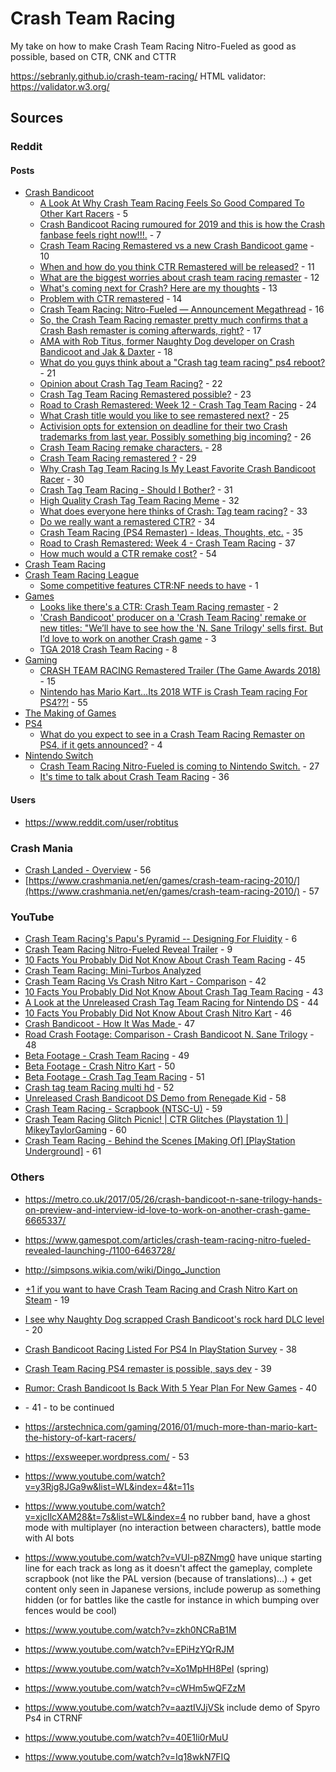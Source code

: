 # Crash Team Racing
My take on how to make Crash Team Racing Nitro-Fueled as good as possible, based on CTR, CNK and CTTR

https://sebranly.github.io/crash-team-racing/
HTML validator: https://validator.w3.org/

## Sources

### Reddit

#### Posts

- [Crash Bandicoot](https://www.reddit.com/r/crashbandicoot/)
  - [A Look At Why Crash Team Racing Feels So Good Compared To Other Kart Racers](https://www.reddit.com/r/crashbandicoot/comments/97x1p7/a_look_at_why_crash_team_racing_feels_so_good/) - 5
  - [Crash Bandicoot Racing rumoured for 2019 and this is how the Crash fanbase feels right now!!!.](https://www.reddit.com/r/crashbandicoot/comments/9f6n7r/crash_bandicoot_racing_rumoured_for_2019_and_this/) - 7
  - [Crash Team Racing Remastered vs a new Crash Bandicoot game](https://www.reddit.com/r/crashbandicoot/comments/7m04no/crash_team_racing_remastered_vs_a_new_crash/) - 10
  - [When and how do you think CTR Remastered will be released?](https://www.reddit.com/r/crashbandicoot/comments/91j5so/when_and_how_do_you_think_ctr_remastered_will_be/) - 11
  - [What are the biggest worries about crash team racing remaster](https://www.reddit.com/r/crashbandicoot/comments/a4irp8/what_are_the_biggest_worries_about_crash_team/) - 12
  - [What's coming next for Crash? Here are my thoughts](https://www.reddit.com/r/crashbandicoot/comments/8zq0s7/whats_coming_next_for_crash_here_are_my_thoughts/) - 13
  - [Problem with CTR remastered](https://www.reddit.com/r/crashbandicoot/comments/8awbo9/problem_with_ctr_remastered/) - 14
  - [Crash Team Racing: Nitro-Fueled — Announcement Megathread](https://www.reddit.com/r/crashbandicoot/comments/a3vmwh/crash_team_racing_nitrofueled_announcement/) - 16
  - [So, the Crash Team Racing remaster pretty much confirms that a Crash Bash remaster is coming afterwards, right?](https://www.reddit.com/r/crashbandicoot/comments/a75a89/so_the_crash_team_racing_remaster_pretty_much/) - 17
  - [AMA with Rob Titus, former Naughty Dog developer on Crash Bandicoot and Jak & Daxter](https://www.reddit.com/r/crashbandicoot/comments/9syx0d/ama_with_rob_titus_former_naughty_dog_developer/) - 18
  - [What do you guys think about a "Crash tag team racing" ps4 reboot?](https://www.reddit.com/r/crashbandicoot/comments/9z3yb1/what_do_you_guys_think_about_a_crash_tag_team/) - 21
  - [Opinion about Crash Tag Team Racing?](https://www.reddit.com/r/crashbandicoot/comments/8fnx1u/opinion_about_crash_tag_team_racing/) - 22
  - [Crash Tag Team Racing Remastered possible?](https://www.reddit.com/r/crashbandicoot/comments/5lkvez/crash_tag_team_racing_remastered_possible/) - 23
  - [Road to Crash Remastered: Week 12 - Crash Tag Team Racing](https://www.reddit.com/r/crashbandicoot/comments/5sc30d/road_to_crash_remastered_week_12_crash_tag_team/) - 24
  - [What Crash title would you like to see remastered next?](https://www.reddit.com/r/crashbandicoot/comments/8xcpp1/what_crash_title_would_you_like_to_see_remastered/) - 25
  - [Activision opts for extension on deadline for their two Crash trademarks from last year. Possibly something big incoming?](https://www.reddit.com/r/crashbandicoot/comments/9wxdvc/activision_opts_for_extension_on_deadline_for/) - 26
  - [Crash Team Racing remake characters.](https://www.reddit.com/r/crashbandicoot/comments/9fgexd/crash_team_racing_remake_characters/) - 28
  - [Crash Team Racing remastered ?](https://www.reddit.com/r/crashbandicoot/comments/6d86rk/crash_team_racing_remastered/) - 29
  - [Why Crash Tag Team Racing Is My Least Favorite Crash Bandicoot Racer](https://www.reddit.com/r/crashbandicoot/comments/96ap0h/why_crash_tag_team_racing_is_my_least_favorite/) - 30
  - [Crash Tag Team Racing - Should I Bother?](https://www.reddit.com/r/crashbandicoot/comments/67jlz5/crash_tag_team_racing_should_i_bother/) - 31
  - [High Quality Crash Tag Team Racing Meme](https://www.reddit.com/r/crashbandicoot/comments/744388/high_quality_crash_tag_team_racing_meme/) - 32
  - [What does everyone here thinks of Crash: Tag team racing?](https://www.reddit.com/r/crashbandicoot/comments/4z8cpn/what_does_everyone_here_thinks_of_crash_tag_team/) - 33
  - [Do we really want a remastered CTR?](https://www.reddit.com/r/crashbandicoot/comments/6nh15e/do_we_really_want_a_remastered_ctr/) - 34
  - [Crash Team Racing (PS4 Remaster) - Ideas, Thoughts, etc.](https://www.reddit.com/r/crashbandicoot/comments/6mh459/crash_team_racing_ps4_remaster_ideas_thoughts_etc/) - 35
  - [Road to Crash Remastered: Week 4 - Crash Team Racing](https://www.reddit.com/r/crashbandicoot/comments/5fgkx9/road_to_crash_remastered_week_4_crash_team_racing/) - 37
  - [How much would a CTR remake cost?](https://www.reddit.com/r/crashbandicoot/comments/a33d5e/how_much_would_a_ctr_remake_cost/) - 54
- [Crash Team Racing](https://www.reddit.com/r/crashteamracing/)
- [Crash Team Racing League](https://www.reddit.com/r/CTRLeague/)
  - [Some competitive features CTR:NF needs to have](https://www.reddit.com/r/CTRLeague/comments/a54f22/some_competitive_features_ctrnf_needs_to_have/) - 1
- [Games](https://www.reddit.com/r/Games/)
  - [Looks like there's a CTR: Crash Team Racing remaster](https://www.reddit.com/r/Games/comments/a32384/looks_like_theres_a_ctr_crash_team_racing_remaster/) - 2
  - ['Crash Bandicoot' producer on a 'Crash Team Racing' remake or new titles: "We’ll have to see how the 'N. Sane Trilogy' sells first. But I’d love to work on another Crash game](https://www.reddit.com/r/Games/comments/6duudy/crash_bandicoot_producer_on_a_crash_team_racing/) - 3
  - [TGA 2018 Crash Team Racing](https://www.reddit.com/r/Games/comments/a3vliq/tga_2018_crash_team_racing/) - 8
- [Gaming](https://www.reddit.com/r/gaming/)
  - [CRASH TEAM RACING Remastered Trailer (The Game Awards 2018)](https://www.reddit.com/r/gaming/comments/a3w7w1/crash_team_racing_remastered_trailer_the_game/) - 15
  - [Nintendo has Mario Kart...Its 2018 WTF is Crash Team racing For PS4??!](https://www.reddit.com/r/gaming/comments/9yh1we/nintendo_has_mario_kartits_2018_wtf_is_crash_team/) - 55
- [The Making of Games](https://www.reddit.com/r/themakingofgames/)
- [PS4](https://www.reddit.com/r/PS4/)
  - [What do you expect to see in a Crash Team Racing Remaster on PS4, if it gets announced?](https://www.reddit.com/r/PS4/comments/9kut2e/what_do_you_expect_to_see_in_a_crash_team_racing/) - 4
- [Nintendo Switch](https://www.reddit.com/r/NintendoSwitch/)
  - [Crash Team Racing Nitro-Fueled is coming to Nintendo Switch.](https://www.reddit.com/r/NintendoSwitch/comments/a3vmvc/crash_team_racing_nitrofueled_is_coming_to/) - 27
  - [It's time to talk about Crash Team Racing](https://www.reddit.com/r/NintendoSwitch/comments/8v455j/its_time_to_talk_about_crash_team_racing/) - 36

#### Users

- https://www.reddit.com/user/robtitus

### Crash Mania

- [Crash Landed - Overview](https://www.crashmania.net/en/games/crash-landed/overview/) - 56
- [https://www.crashmania.net/en/games/crash-team-racing-2010/](https://www.crashmania.net/en/games/crash-team-racing-2010/) - 57

### YouTube

- [Crash Team Racing's Papu's Pyramid -- Designing For Fluidity](https://www.youtube.com/watch?v=TLJLYA5LMlM) - 6
- [Crash Team Racing Nitro-Fueled Reveal Trailer](https://www.youtube.com/watch?v=WgwA1gYDb5Q) - 9
- [10 Facts You Probably Did Not Know About Crash Team Racing](https://www.youtube.com/watch?v=h-ZRYTjR5QU) - 45
- [Crash Team Racing: Mini-Turbos Analyzed](https://www.youtube.com/watch?v=9AlNWvhCNF8)
- [Crash Team Racing Vs Crash Nitro Kart - Comparison](https://www.youtube.com/watch?v=5ND-WqA37ds) - 42
- [10 Facts You Probably Did Not Know About Crash Tag Team Racing](https://www.youtube.com/watch?v=RJ7nLNM9IPQ) - 43
- [A Look at the Unreleased Crash Tag Team Racing for Nintendo DS](https://www.youtube.com/watch?v=x1sHMKI4UKU) - 44
- [10 Facts You Probably Did Not Know About Crash Nitro Kart](https://www.youtube.com/watch?v=flS-4wL0GMA) - 46
- [Crash Bandicoot - How It Was Made
](https://www.youtube.com/watch?v=PS3cAfWcF24) - 47
- [Road Crash Footage: Comparison - Crash Bandicoot N. Sane Trilogy](https://www.youtube.com/watch?v=vg6BrWkdpYY) - 48
- [Beta Footage - Crash Team Racing](https://www.youtube.com/watch?v=JhtGoNaR3yk) - 49
- [Beta Footage - Crash Nitro Kart](https://www.youtube.com/watch?v=DKt4uUnXkM4) - 50
- [Beta Footage - Crash Tag Team Racing](https://www.youtube.com/watch?v=S7Hu9WntQ8w) - 51
- [Crash tag team Racing multi hd](https://www.youtube.com/watch?v=3ZPOf7NNHNk) - 52
- [Unreleased Crash Bandicoot DS Demo from Renegade Kid](https://www.youtube.com/watch?v=Q4t0Jcmg42s) - 58
- [Crash Team Racing - Scrapbook (NTSC-U)](https://www.youtube.com/watch?v=F_RDTtxMPOc) - 59
- [Crash Team Racing Glitch Picnic! | CTR Glitches (Playstation 1) | MikeyTaylorGaming](https://www.youtube.com/watch?v=WJe_0oWOD4M) - 60
- [Crash Team Racing - Behind the Scenes [Making Of] [PlayStation Underground]](https://www.youtube.com/watch?v=GMHYrCZBmk0) - 61

### Others

- https://metro.co.uk/2017/05/26/crash-bandicoot-n-sane-trilogy-hands-on-preview-and-interview-id-love-to-work-on-another-crash-game-6665337/
- https://www.gamespot.com/articles/crash-team-racing-nitro-fueled-revealed-launching-/1100-6463728/
- http://simpsons.wikia.com/wiki/Dingo_Junction
- [+1 if you want to have Crash Team Racing and Crash Nitro Kart on Steam](https://steamcommunity.com/app/731490/discussions/0/1698293255122862084/) - 19
- [I see why Naughty Dog scrapped Crash Bandicoot's rock hard DLC level](https://www.eurogamer.net/articles/2017-07-21-i-see-why-naughty-dog-scrapped-crash-bandicoots-rock-hard-dlc-level) - 20
- [Crash Bandicoot Racing Listed For PS4 In PlayStation Survey](https://www.psu.com/news/crash-bandicoot-racing-listed-for-ps4-in-playstation-survey/) - 38
- [Crash Team Racing PS4 remaster is possible, says dev](https://www.psu.com/news/crash-team-racing-ps4-remaster-is-possible-says-dev/) - 39
- [Rumor: Crash Bandicoot Is Back With 5 Year Plan For New Games](https://www.psu.com/news/rumor-crash-bandicoot-back-5-year-plan-new-games/) - 40
- [](https://www.psu.com/news/all-stars-racing-3-non-starter-crash-team-racing-remaster/) - 41 - to be continued
- https://arstechnica.com/gaming/2016/01/much-more-than-mario-kart-the-history-of-kart-racers/
- https://exsweeper.wordpress.com/ - 53

- https://www.youtube.com/watch?v=y3Rjg8JGa9w&list=WL&index=4&t=11s
- https://www.youtube.com/watch?v=xjcIlcXAM28&t=7s&list=WL&index=4 no rubber band, have a ghost mode with multiplayer (no interaction between characters), battle mode with AI bots
- https://www.youtube.com/watch?v=VUl-p8ZNmg0 have unique starting line for each track as long as it doesn't affect the gameplay, complete scrapbook (not like the PAL version (because of translations)...) + get content only seen in Japanese versions, include powerup as something hidden (or for battles like the castle for instance in which bumping over fences would be cool)
- https://www.youtube.com/watch?v=zkh0NCRaB1M
- https://www.youtube.com/watch?v=EPiHzYQrRJM
- https://www.youtube.com/watch?v=Xo1MpHH8PeI (spring)
- https://www.youtube.com/watch?v=cWHm5wQFZzM
- https://www.youtube.com/watch?v=aaztIVJjVSk include demo of Spyro Ps4 in CTRNF
- https://www.youtube.com/watch?v=40E1li0rMuU
- https://www.youtube.com/watch?v=Iq18wkN7FIQ
